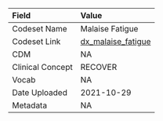 |Field            |Value              |
|:----------------|:------------------|
|Codeset Name     |Malaise Fatigue    |
|Codeset Link     |[dx_malaise_fatigue](https://github.com/PEDSnet/Variable-Dictionary/blob/main/conditions/dx_malaise_fatigue.csv)|
|CDM              |NA                 |
|Clinical Concept |RECOVER            |
|Vocab            |NA                 |
|Date Uploaded    |2021-10-29         |
|Metadata         |NA                 |
